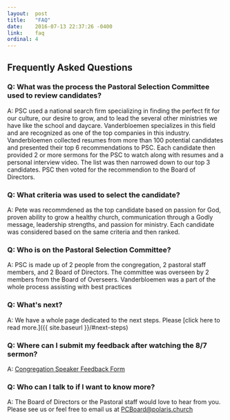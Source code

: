 ```yaml
---
layout:  post
title:   "FAQ"
date:    2016-07-13 22:37:26 -0400
link:    faq
ordinal: 4
---
```


## Frequently Asked Questions

### Q: What was the process the Pastoral Selection Committee used to review candidates?  
A: PSC used a national search firm specializing in finding the perfect fit for our culture, our desire to grow, and to lead the several other ministries we have like the school and daycare.
Vanderbloemen specializes in this field and are recognized as one of the top companies in this industry. Vanderbloemen collected resumes from more than 100 potential candidates and presented their top 6 recommendations to PSC.
Each candidate then provided 2 or more sermons for the PSC to watch along with resumes and a personal interview video. The list was then narrowed down to our top 3 candidates. PSC then voted for the recommendion to the Board of Directors.

### Q: What criteria was used to select the candidate?  
A: Pete was recommdened as the top candidate based on passion for God, proven ability to grow a healthy church, communication through a Godly message, leadership strengths, and passion for ministry.
Each candidate was considered based on the same criteria and then ranked.

### Q: Who is on the Pastoral Selection Committee?  
A: PSC is made up of 2 people from the congregation, 2 pastoral staff members, and 2 Board of Directors. The committee was overseen by 2 members from the Board of Overseers.
Vanderbloemen was a part of the whole process assisting with best practices

### Q: What's next?  
A: We have a whole page dedicated to the next steps. Please [click here to read more.]({{ site.baseurl }}/#next-steps)


### Q: Where can I submit my feedback after watching the 8/7 sermon?
A: [Congregation Speaker Feedback Form](https://goo.gl/forms/shdJfJNlmbQQdrJk2)
  


### Q: Who can I talk to if I want to know more?  
A: The Board of Directors or the Pastoral staff would love to hear from you. Please see us or feel free to email us at [PCBoard@polaris.church](mailto:PCBoard@polaris.church)